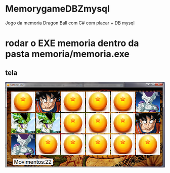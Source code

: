 # MemorygameDBZmysql
Jogo da memoria Dragon Ball com C# com placar + DB mysql

# rodar o EXE memoria dentro da pasta memoria/memoria.exe

## tela
![tela_inicial](tela.png "tela_inicial")